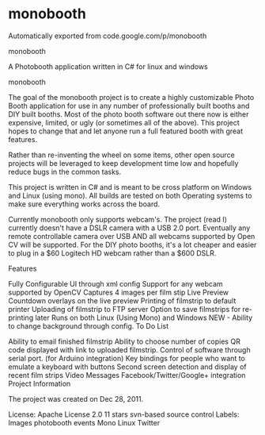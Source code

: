 # monobooth
Automatically exported from code.google.com/p/monobooth

monobooth

A Photobooth application written in C# for linux and windows

monobooth

The goal of the monobooth project is to create a highly customizable Photo Booth application for use in any number of professionally built booths and DIY built booths. Most of the photo booth software out there now is either expensive, limited, or ugly (or sometimes all of the above). This project hopes to change that and let anyone run a full featured booth with great features.

Rather than re-inventing the wheel on some items, other open source projects will be leveraged to keep development time low and hopefully reduce bugs in the common tasks.

This project is written in C# and is meant to be cross platform on Windows and Linux (using mono). All builds are tested on both Operating systems to make sure everything works across the board.

Currently monobooth only supports webcam's. The project (read I) currently doesn't have a DSLR camera with a USB 2.0 port. Eventually any remote controllable camera over USB AND all webcams supported by Open CV will be supported. For the DIY photo booths, it's a lot cheaper and easier to plug in a $60 Logitech HD webcam rather than a $600 DSLR.

Features

Fully Configurable UI through xml config
Support for any webcam supported by OpenCV
Captures 4 images per film stip
Live Preview
Countdown overlays on the live preview
Printing of filmstrip to default printer
Uploading of filmstrip to FTP server
Option to save filmstrips for re-printing later
Runs on both Linux (Using Mono) and Windows
NEW - Ability to change background through config.
To Do List

Ability to email finished filmstrip
Ability to choose number of copies
QR code displayed with link to uploaded filmstrip.
Control of software through serial port. (for Arduino integration)
Key bindings for people who want to emulate a keyboard with buttons
Second screen detection and display of recent film strips
Video Messages
Facebook/Twitter/Google+ integration
Project Information

The project was created on Dec 28, 2011.

License: Apache License 2.0
11 stars
svn-based source control
Labels: 
Images photobooth events Mono Linux Twitter

